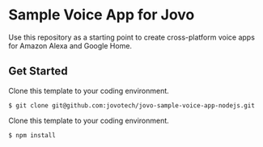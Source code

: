 # Sample Voice App for Jovo

Use this repository as a starting point to create cross-platform voice apps for Amazon Alexa and Google Home.

## Get Started

Clone this template to your coding environment.

```
$ git clone git@github.com:jovotech/jovo-sample-voice-app-nodejs.git
```

Clone this template to your coding environment.

```
$ npm install
```

